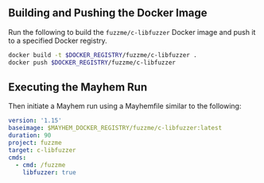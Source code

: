 ## Building and Pushing the Docker Image

Run the following to build the `fuzzme/c-libfuzzer` Docker image and push it to a specified Docker registry.

```sh
docker build -t $DOCKER_REGISTRY/fuzzme/c-libfuzzer .
docker push $DOCKER_REGISTRY/fuzzme/c-libfuzzer
```

## Executing the Mayhem Run

Then initiate a Mayhem run using a Mayhemfile similar to the following:

```yaml
version: '1.15'
baseimage: $MAYHEM_DOCKER_REGISTRY/fuzzme/c-libfuzzer:latest
duration: 90
project: fuzzme
target: c-libfuzzer
cmds:
  - cmd: /fuzzme
    libfuzzer: true
```
